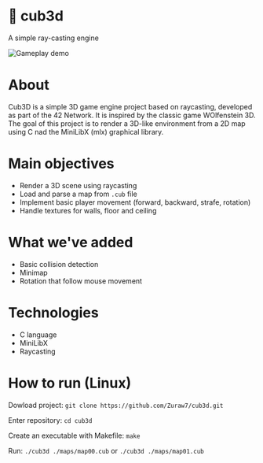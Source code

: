 # 🧊 cub3d
A simple ray-casting engine

![Gameplay demo](./cub3d-vid.gif)

# About
Cub3D is a simple 3D game engine project based on raycasting, developed as part of the 42 Network. It is inspired by the classic game WOlfenstein 3D. The goal of this project is to render a 3D-like environment from a 2D map using C nad the MiniLibX (mlx) graphical library.

# Main objectives
- Render a 3D scene using raycasting
- Load and parse a map from ``.cub`` file
- Implement basic player movement (forward, backward, strafe, rotation)
- Handle textures for walls, floor and ceiling

# What we've added
- Basic collision detection
- Minimap
- Rotation that follow mouse movement

# Technologies
- C language
- MiniLibX
- Raycasting

# How to run (Linux)
Dowload project:
``git clone https://github.com/Zuraw7/cub3d.git``

Enter repository:
``cd cub3d``

Create an executable with Makefile:
``make``

Run:
``./cub3d ./maps/map00.cub`` or ``./cub3d ./maps/map01.cub``
